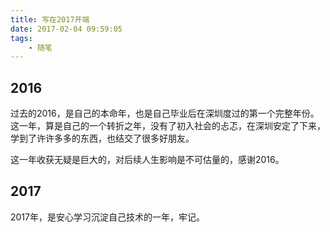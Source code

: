 ```yaml
---
title: 写在2017开端
date: 2017-02-04 09:59:05
tags:
	- 随笔
---
```


## 2016

过去的2016，是自己的本命年，也是自己毕业后在深圳度过的第一个完整年份。这一年，算是自己的一个转折之年，没有了初入社会的忐忑，在深圳安定了下来，学到了许许多多的东西，也结交了很多好朋友。

这一年收获无疑是巨大的，对后续人生影响是不可估量的，感谢2016。

## 2017

2017年，是安心学习沉淀自己技术的一年，牢记。